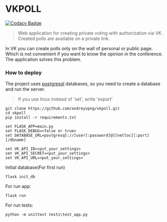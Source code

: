 # VKPOLL

[![Codacy Badge](https://api.codacy.com/project/badge/Grade/ec5d951423a34c7cbc3756d27ac88961)](https://app.codacy.com/app/varf.andrey/vkpoll?utm_source=github.com&utm_medium=referral&utm_content=andreyvpng/vkpoll&utm_campaign=badger)

> Web application for creating private voting with authorization via VK.
> Created polls are available on a private link.

In VK you can create polls only on the wall of personal or public page. Which is not convenient if you want to know the opinion in the conference. The application solves this problem.

### How to deploy

The project uses [postgresql](https://www.postgresql.org/) databases, so you need to create a database and run the server.


> If you use linux instead of 'set', write 'export'

    git clone https://github.com/andreyvpng/vkpoll.git
    cd vkpoll
    pip install -r requirements.txt

    set FLASK_APP=main.py
    set FLASK_DEBUG=<false or true>
    set DATABASE_URL=postgresql://[user[:password]@][netloc][:port][/dbname]

    set VK_API_ID=<put_your_settings>
    set VK_API_SECRET=<put_your_settings>
    set VK_API_URL=<put_your_settings>

Initial database(For first run)

    flask init_db

For run app:

    flask run

For run tests:

    python -m unittest tests\test_app.py
